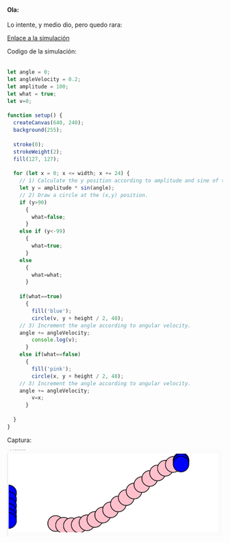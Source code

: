 #### Ola:
Lo intente, y medio dio, pero quedo rara:

[Enlace a la simulación](https://editor.p5js.org/Mafe-Garcia/sketches/Whg_-SAWa)

Codigo de la simulación:

``` js

let angle = 0;
let angleVelocity = 0.2;
let amplitude = 100;
let what = true;
let v=0;

function setup() {
  createCanvas(640, 240);
  background(255);

  stroke(0);
  strokeWeight(2);
  fill(127, 127);

  for (let x = 0; x <= width; x += 24) {
    // 1) Calculate the y position according to amplitude and sine of the angle.
    let y = amplitude * sin(angle);
    // 2) Draw a circle at the (x,y) position.
    if (y>90)
      {
        what=false;
      }
    else if (y<-99)
      {
        what=true;
      }
    else
      {
        what=what;
      }
    
    if(what==true)
      {
        fill('blue');
        circle(v, y + height / 2, 48);
    // 3) Increment the angle according to angular velocity.
    angle += angleVelocity;
        console.log(v);
      }
    else if(what==false)
      {
        fill('pink');
        circle(x, y + height / 2, 48);
    // 3) Increment the angle according to angular velocity.
    angle += angleVelocity;
        v=x;
      }
    
  }
}


```

Captura:

![ola](../../../../assets/ola.png)

